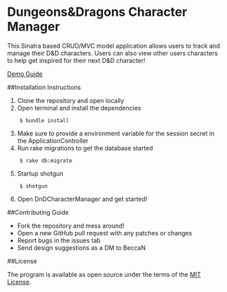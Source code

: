 # Dungeons&Dragons Character Manager

This Sinatra based CRUD/MVC model application allows users to track and manage their D&D characters. Users can also view other users characters to help get inspired for their next D&D character!

[Demo Guide](https://www.youtube.com/watch?v=Z5tr9ocDMLM)

##Installation Instructions

1. Clone the repository and open locally
2. Open terminal and install the dependencies
```console
    $ bundle install
```
3. Make sure to provide a environment variable for the session secret in the ApplicationController
4. Run rake migrations to get the database started
```console
    $ rake db:migrate
```
5. Startup shotgun
```console
    $ shotgun
```
6. Open DnDCharacterManager and get started!

##Contributing Guide
- Fork the repository and mess around!
- Open a new GitHub pull request with any patches or changes
- Report bugs in the issues tab
- Send design suggestions as a DM to BeccaN

##License

The program is available as open source under the terms of the [MIT License](http://opensource.org/licenses/MIT).

